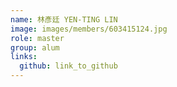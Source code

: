```yaml
---
name: 林彥廷 YEN-TING LIN 
image: images/members/603415124.jpg 
role: master
group: alum
links:
  github: link_to_github 
---
```

